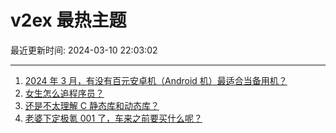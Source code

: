 # v2ex 最热主题

最近更新时间: 2024-03-10 22:03:02

--- 
1. [2024 年 3 月，有没有百元安卓机（Android 机）最适合当备用机？](https://www.v2ex.com/t/1022200) 
2. [女生怎么追程序员？](https://www.v2ex.com/t/1022288) 
3. [还是不太理解 C 静态库和动态库？](https://www.v2ex.com/t/1022210) 
4. [老婆下定极氪 001 了，车来之前要买什么呢？](https://www.v2ex.com/t/1022296) 

